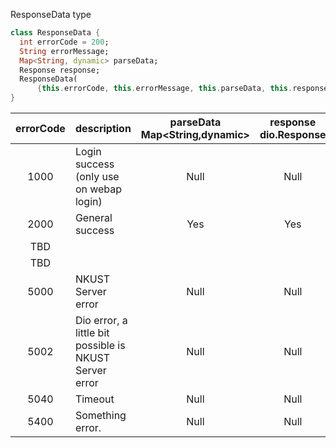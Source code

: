 ResponseData  type

```dart
class ResponseData {
  int errorCode = 200;
  String errorMessage;
  Map<String, dynamic> parseData;
  Response response;
  ResponseData(
      {this.errorCode, this.errorMessage, this.parseData, this.response});
}

```

| errorCode | description                                                  | parseData<br />Map<String,dynamic> | response<br />dio.Response |
| :-------: | :----------------------------------------------------------- | :--------------------------------: | :------------------------: |
|   1000    | Login success  <br />(only use on webap login)               |                Null                |            Null            |
|   2000    | General success                                              |                Yes                 |            Yes             |
|    TBD    |                                                              |                                    |                            |
|    TBD    |                                                              |                                    |                            |
|   5000    | NKUST Server error                                           |                Null                |            Null            |
|   5002    | Dio error, a little bit possible is <br />NKUST Server error |                Null                |            Null            |
|   5040    | Timeout                                                      |                Null                |            Null            |
|   5400    | Something error.                                             |                Null                |            Null            |

